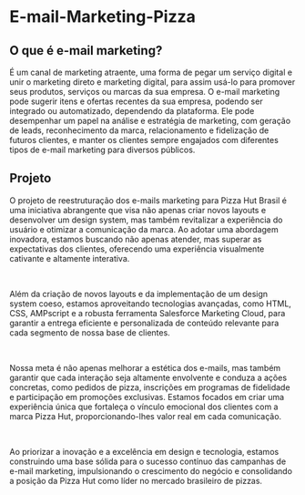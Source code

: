 # E-mail-Marketing-Pizza

## O que é e-mail marketing?
É um canal de marketing atraente, uma forma de pegar um serviço digital e unir o marketing direto e marketing digital, para assim usá-lo para promover seus produtos, serviços ou marcas da sua empresa. O e-mail marketing pode sugerir itens e ofertas recentes da sua empresa, podendo ser integrado ou automatizado, dependendo da plataforma. Ele pode desempenhar um papel na análise e estratégia de marketing, com geração de leads, reconhecimento da marca, relacionamento e fidelização de futuros clientes, e manter os clientes sempre engajados com diferentes tipos de e-mail marketing para diversos públicos.

## Projeto 
O projeto de reestruturação dos e-mails marketing para Pizza Hut Brasil é uma iniciativa abrangente que visa não apenas criar novos layouts e desenvolver um design system, mas também revitalizar a experiência do usuário e otimizar a comunicação da marca. Ao adotar uma abordagem inovadora, estamos buscando não apenas atender, mas superar as expectativas dos clientes, oferecendo uma experiência visualmente cativante e altamente interativa.

<br>

Além da criação de novos layouts e da implementação de um design system coeso, estamos aproveitando tecnologias avançadas, como HTML, CSS, AMPscript e a robusta ferramenta Salesforce Marketing Cloud, para garantir a entrega eficiente e personalizada de conteúdo relevante para cada segmento de nossa base de clientes.

<br>

Nossa meta é não apenas melhorar a estética dos e-mails, mas também garantir que cada interação seja altamente envolvente e conduza a ações concretas, como pedidos de pizza, inscrições em programas de fidelidade e participação em promoções exclusivas. Estamos focados em criar uma experiência única que fortaleça o vínculo emocional dos clientes com a marca Pizza Hut, proporcionando-lhes valor real em cada comunicação.

<br>

Ao priorizar a inovação e a excelência em design e tecnologia, estamos construindo uma base sólida para o sucesso contínuo das campanhas de e-mail marketing, impulsionando o crescimento do negócio e consolidando a posição da Pizza Hut como líder no mercado brasileiro de pizzas.
